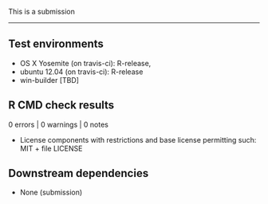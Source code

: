 This is a submission 

---

## Test environments
* OS X Yosemite (on travis-ci): R-release,
* ubuntu 12.04 (on travis-ci): R-release
* win-builder [TBD]

## R CMD check results

0 errors | 0 warnings | 0 notes

* License components with restrictions and base license permitting such:
  MIT + file LICENSE
  
## Downstream dependencies

* None (submission)
